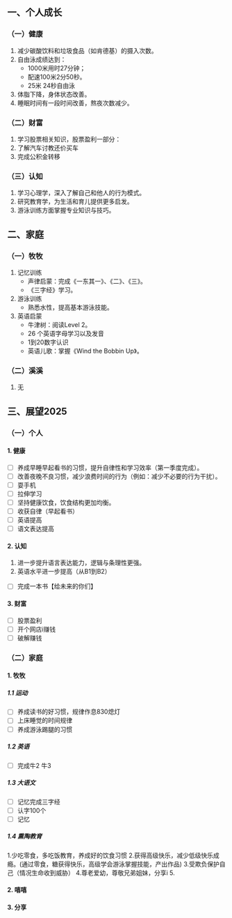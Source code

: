 
## **一、个人成长**
### **（一）健康**
1. 减少碳酸饮料和垃圾食品（如肯德基）的摄入次数。
2. 自由泳成绩达到：
    - 1000米用时27分钟；
    - 配速100米2分50秒。
    - 25米 24秒自由泳
1. 体脂下降，身体状态改善。
2. 睡眠时间有一段时间改善，熬夜次数减少。


### **（二）财富**
1. 学习股票相关知识，股票盈利一部分：
2. 了解汽车讨教还价买车
3. 完成公积金转移

### **（三）认知**
1. 学习心理学，深入了解自己和他人的行为模式。
2. 研究教育学，为生活和育儿提供更多启发。
3. 游泳训练方面掌握专业知识与技巧。


## **二、家庭**
### **（一）牧牧**
1. 记忆训练
    -  声律启蒙：完成《一东其一》、《二》、《三》。
    - 《三字经》学习。
3. 游泳训练
    - 熟悉水性，提高基本游泳技能。
4. 英语启蒙
    - 牛津树：阅读Level 2。
    - 26 个英语字母学习以及发音
    - 1到20数字认识
    - 英语儿歌：掌握《Wind the Bobbin Up》。

### **（二）溪溪**
1. 无

## 三、展望2025
###  **（一）个人**
#### 1. 健康
- [ ] 养成早睡早起看书的习惯，提升自律性和学习效率（第一季度完成）。
- [ ] 改善夜晚不良习惯，减少浪费时间的行为（例如：减少不必要的行为干扰）。
- [ ] 耍手机
- [ ] 拉伸学习
- [ ] 坚持健康饮食，饮食结构更加均衡。
- [ ] 收获自律（早起看书）
- [ ] 英语提高
- [ ] 语文表达提高

#### 2. 认知
1. 进一步提升语言表达能力，逻辑与条理性更强。
2. 英语水平进一步提高（从B1到B2）
- [ ] 完成一本书【给未来的你们】
#### 3. 财富
- [ ] 股票盈利
- [ ] 开个网店i赚钱
- [ ] 破解赚钱

### **（二）家庭**
#### 1. 牧牧
##### 1.1 运动
- [ ] 养成读书的好习惯，规律作息830熄灯
- [ ] 上床睡觉的时间规律
- [ ] 养成游泳踢腿的习惯
##### 1.2 英语 
- [ ] 完成牛2 牛3
##### 1.3 大语文
- [ ] 记忆完成三字经
- [ ] 认字100个
- [ ] 记忆

##### 1.4 熏陶教育
1.少吃零食，多吃饭教育，养成好的饮食习惯
2.获得高级快乐，减少低级快乐成瘾。(通过零食，糖获得快乐，高级学会游泳掌握技能，产出作品)
3.受欺负保护自己（情况生命收到威胁）
4.尊老爱幼，尊敬兄弟姐妹，分享i
5.

#### 2. 嘻嘻
#### 3. 分享


